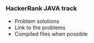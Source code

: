 ### HackerRank JAVA track

* Problem solutions 
* Link to the problems
* Compiled files when possible

